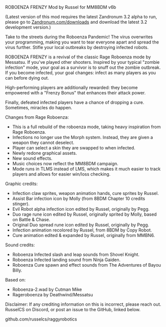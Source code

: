ROBOENZA FRENZY
Mod by Russel
for MM8BDM v6b

(Latest version of this mod requires the latest Zandronum 3.2 alpha to run, please go to [Zandronum.com/downloads](https://zandronum.com/download) and download the latest 3.2 development version.)

Take to the streets during the Roboenza Pandemic!
The virus overwrites your programming, making you want to tear everyone apart and spread the virus further.
Stifle your local outbreaks by destroying infected robots.

ROBOENZA FRENZY is a revival of the classic Rage Roboenza mode by Messatsu. If you've played other shooters.
Inspired by your typical "zombie infection" mode, your goal as a survivor is to snuff out the zombie outbreak.
If you become infected, your goal changes: infect as many players as you can before dying out.

High-performing players are additionally rewarded: they become empowered with a "Frenzy Bonus" that enhances
their attack power.

Finally, defeated infected players have a chance of dropping a cure. Sometimes, miracles do happen.

Changes from Rage Roboenza:
- This is a full rebuild of the roboenza mode, taking heavy inspiration from Rage Roboenza.
- Infections no longer use the Morph system. Instead, they are given a weapon they cannot deselect.
- Player can select a skin they are swapped to when infected.
- Newly redone graphical assets.
- New sound effects.
- Music choices now reflect the MM8BDM campaign.
- Mode runs in TLMS instead of LMS, which makes it much easier to track players and allows for easier win/loss checking.

Graphic credits:
- Infection claw sprites, weapon animation hands, cure sprites by Russel.
- Assist Bar infection icon by Molly (from 8BDM Chapter 10 credits stinger).
- Evil Robot alpha infection icon edited by Russel, originally by Pegg.
- Duo rage rune icon edited by Russel, originally sprited by Molly, based on Battle & Chase.
- Original Duo spread rune icon edited by Russel, originally by Pegg.
- Infection animation recolored by Russel, from 8BDM by Copy Robot.
- Cure animation edited & expanded by Russel, originally from MMBN6.

Sound credits:
- Roboenza Infected slash and leap sounds from Shovel Knight.
- Roboenza Infected landing sound from Ninja Gaiden.
- Roboenza Cure spawn and effect sounds from The Adventures of Bayou Billy.

Based on:
- Roboenza-2.wad by Cutman Mike
- Rageroboenza by Deathwind/Messatsu

Disclaimer: If any crediting information on this is incorrect, please reach out. RusselCS on Discord, or post an issue to the GitHub, linked below.

github.com/russelcs/raggyrobotics
